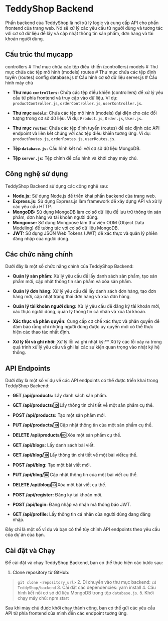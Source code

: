 # TeddyShop Backend

Phần backend của TeddyShop là nơi xử lý logic và cung cấp API cho phần frontend của trang web. Nó sẽ xử lý các yêu cầu từ người dùng và tương tác với cơ sở dữ liệu để lấy và cập nhật thông tin sản phẩm, đơn hàng và tài khoản người dùng.

## Cấu trúc thư mụcapp

controllers # Thư mục chứa các tệp điều khiển (controllers)
models # Thư mục chứa các tệp mô hình (models)
routes # Thư mục chứa các tệp định tuyến (routes)
config
database.js # Cấu hình cơ sở dữ liệu
server.js # Cấu hình máy chủ

- **Thư mục `controllers`:** Chứa các tệp điều khiển (controllers) để xử lý yêu cầu từ phía frontend và truy cập vào dữ liệu. Ví dụ: `productController.js`, `orderController.js`, `userController.js`.

- **Thư mục `models`:** Chứa các tệp mô hình (models) đại diện cho các đối tượng trong cơ sở dữ liệu. Ví dụ: `Product.js`, `Order.js`, `User.js`.

- **Thư mục `routes`:** Chứa các tệp định tuyến (routes) để xác định các API endpoint và liên kết chúng với các tệp điều khiển tương ứng. Ví dụ: `productRoutes.js`, `orderRoutes.js`, `userRoutes.js`.

- **Tệp `database.js`:** Cấu hình kết nối với cơ sở dữ liệu MongoDB.

- **Tệp `server.js`:** Tệp chính để cấu hình và khởi chạy máy chủ.

## Công nghệ sử dụng

TeddyShop Backend sử dụng các công nghệ sau:

- **Node.js:** Sử dụng Node.js để triển khai phần backend của trang web.
- **Express.js:** Sử dụng Express.js làm framework để xây dựng API và xử lý các yêu cầu HTTP.
- **MongoDB:** Sử dụng MongoDB làm cơ sở dữ liệu để lưu trữ thông tin sản phẩm, đơn hàng và tài khoản người dùng.
- **Mongoose:** Sử dụng Mongoose làm thư viện ODM (Object Data Modeling) để tương tác với cơ sở dữ liệu MongoDB.
- **JWT:** Sử dụng JSON Web Tokens (JWT) để xác thực và quản lý phiên đăng nhập của người dùng.

## Các chức năng chính

Dưới đây là một số chức năng chính của TeddyShop Backend:

- **Quản lý sản phẩm:** Xử lý yêu cầu để lấy danh sách sản phẩm, tạo sản phẩm mới, cập nhật thông tin sản phẩm và xóa sản phẩm.

- **Quản lý đơn hàng:** Xử lý yêu cầu để lấy danh sách đơn hàng, tạo đơn hàng mới, cập nhật trạng thái đơn hàng và xóa đơn hàng.

- **Quản lý tài khoản người dùng:** Xử lý yêu cầu để đăng ký tài khoản mới, xác thực người dùng, quản lý thông tin cá nhân và xóa tài khoản.

- **Xác thực và phân quyền:** Cung cấp cơ chế xác thực và phân quyền để đảm bảo rằng chỉ những người dùng được ủy quyền mới có thể thực hiện các thao tác nhất định.

- **Xử lý lỗi và ghi nhới:** Xử lý lỗi và ghi nhật ký:\*\* Xử lý các lỗi xảy ra trong quá trình xử lý yêu cầu và ghi lại các sự kiện quan trọng vào nhật ký hệ thống.

## API Endpoints

Dưới đây là một số ví dụ về các API endpoints có thể được triển khai trong TeddyShop Backend:

- **GET /api/products:** Lấy danh sách sản phẩm.
- **GET /api/products/:id:** Lấy thông tin chi tiết về một sản phẩm cụ thể.
- **POST /api/products:** Tạo một sản phẩm mới.
- **PUT /api/products/:id:** Cập nhật thông tin của một sản phẩm cụ thể.
- **DELETE /api/products/:id:** Xóa một sản phẩm cụ thể.

- **GET /api/blogs:** Lấy danh sách bài viết.
- **GET /api/blog/:id:** Lấy thông tin chi tiết về một bài viếtcụ thể.
- **POST /api/blog:** Tạo một bài viết mới.
- **PUT /api/blog/:id:** Cập nhật thông tin của một bài viết cụ thể.
- **DELETE /api/blog/:id:** Xóa một bài viết cụ thể.

- **POST /api/register:** Đăng ký tài khoản mới.
- **POST /api/login:** Đăng nhập và nhận mã thông báo JWT.
- **GET /api/profile:** Lấy thông tin cá nhân của người dùng đang đăng nhập.

Đây chỉ là một số ví dụ và bạn có thể tùy chỉnh API endpoints theo yêu cầu của dự án của bạn.

## Cài đặt và Chạy

Để cài đặt và chạy TeddyShop Backend, bạn có thể thực hiện các bước sau:

1. Clone repository từ GitHub:

> `git clone <repository_url>` 2. Di chuyển vào thư mục backend:
> `cd TeddyShop/backend` 3. Cài đặt các dependencies:
> yarn install 4. Cấu hình kết nối cơ sở dữ liệu MongoDB trong tệp `database.js`. 5. Khởi chạy máy chủ:
> npm start

Sau khi máy chủ được khởi chạy thành công, bạn có thể gửi các yêu cầu API từ phía frontend của mình đến các endpoint tương ứng.
